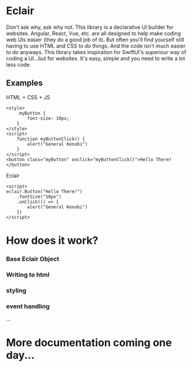 # Eclair


Don't ask why, ask why not. This library is a declarative UI builder for websites. Angular, React, Vue, etc. are all designed to help make coding web UIs easier (they do a good job of it). But often you'll find yourself still having to use HTML and CSS to do things. And the code isn't much easier to do anyways. This library takes inspiration for SwiftUI's superiour way of coding a UI...but for websites. It's easy, simple and you need to write a lot less code.

## Examples

HTML + CSS + JS
```
<style>
    .myButton {
        font-size: 10px;
    }
</style>
<script>
    function myButtonClick() {
        alert("General Kenobi")
    }
</script>
<button class="myButton" onclick="myButtonClick()">Hello There!</button>
```

Eclair
```
<script>
eclair.Button("Hello There!")
    .fontSize("10px")
    .onClick(() => {
        alert("General Kenobi")
    })
</script>
```


# How does it work?
### Base Eclair Object
### Writing to html
### styling
### event handling
...

# More documentation coming one day...
